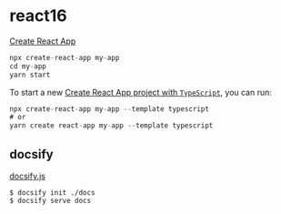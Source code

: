 # react16

[Create React App](https://zh-hant.reactjs.org/docs/create-a-new-react-app.html)

```js
npx create-react-app my-app
cd my-app
yarn start
```

To start a new [Create React App project with `TypeScript`](https://create-react-app.dev/docs/adding-typescript/), you can run:

```js
npx create-react-app my-app --template typescript
# or
yarn create react-app my-app --template typescript
```

## docsify

[docsify.js](https://docsify.js.org/#/zh-cn/quickstart)

`$ docsify init ./docs`  
`$ docsify serve docs`
